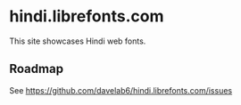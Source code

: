 # hindi.librefonts.com

This site showcases Hindi web fonts.

## Roadmap

See <https://github.com/davelab6/hindi.librefonts.com/issues>
